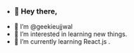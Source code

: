 - ### 👋 Hey there,
- 🤠 I’m @geekieujjwal
- 👀 I’m interested in learning new things.
- 🌱 I’m currently learning React.js .

<!---
GeekieUjjwal/GeekieUjjwal is a ✨ special ✨ repository because its `README.md` (this file) appears on your GitHub profile.
You can click the Preview link to take a look at your changes.
--->
